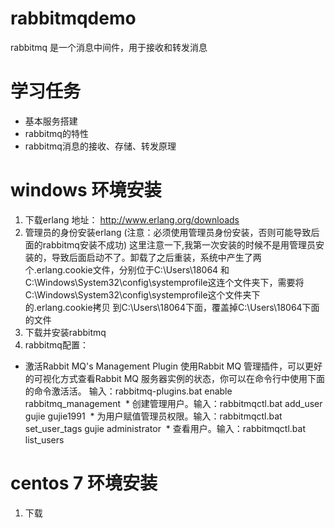 # rabbitmqdemo
rabbitmq 是一个消息中间件，用于接收和转发消息
# 学习任务
* 基本服务搭建
* rabbitmq的特性
* rabbitmq消息的接收、存储、转发原理

# windows 环境安装
 1. 下载erlang  地址： http://www.erlang.org/downloads
 2. 管理员的身份安装erlang (注意：必须使用管理员身份安装，否则可能导致后面的rabbitmq安装不成功)
 这里注意一下,我第一次安装的时候不是用管理员安装的，导致后面启动不了。卸载了之后重装，系统中产生了两个.erlang.cookie文件，分别位于C:\Users\18064
 和C:\Windows\System32\config\systemprofile这连个文件夹下，需要将C:\Windows\System32\config\systemprofile这个文件夹下的.erlang.cookie拷贝
 到C:\Users\18064下面，覆盖掉C:\Users\18064下面的文件
 3. 下载并安装rabbitmq
 4. rabbitmq配置：
  * 激活Rabbit MQ's Management Plugin 使用Rabbit MQ 管理插件，可以更好的可视化方式查看Rabbit MQ 服务器实例的状态，你可以在命令行中使用下面的命令激活活。 输入：rabbitmq-plugins.bat  enable  rabbitmq_management
  * 创建管理用户。输入：rabbitmqctl.bat add_user gujie gujie1991
  * 为用户赋值管理员权限。输入：rabbitmqctl.bat set_user_tags gujie administrator
  * 查看用户。输入：rabbitmqctl.bat list_users
  
# centos 7 环境安装
 1. 下载
